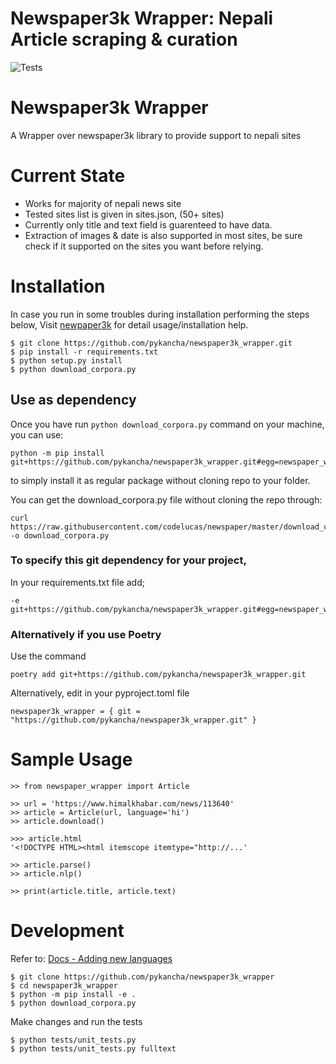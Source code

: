 Newspaper3k Wrapper: Nepali Article scraping & curation
========================================

![Tests](https://github.com/pykancha/newspaper3k_wrapper/workflows/Tests/badge.svg?branch=master)


# Newspaper3k Wrapper
A Wrapper over newspaper3k library to provide support to nepali sites

# Current State
* Works for majority of nepali news site
* Tested sites list is given in sites.json, (50+ sites)
* Currently only title and text field is guarenteed to have data. 
* Extraction of images & date is also supported in most sites, be sure check if it supported
  on the sites you want before relying.

# Installation
In case you run in some troubles during installation performing the steps below,
Visit [newpaper3k](https://github.com/codelucas/newspaper) for detail usage/installation help.

```
$ git clone https://github.com/pykancha/newspaper3k_wrapper.git
$ pip install -r requirements.txt
$ python setup.py install 
$ python download_corpora.py
```

## Use as dependency
Once you have run ```python download_corpora.py``` command on your machine,
you can use:
```
python -m pip install git+https://github.com/pykancha/newspaper3k_wrapper.git#egg=newspaper_wrapper
```
to simply install it as regular package without cloning repo to your folder.

You can get the download_corpora.py file without cloning the repo through:
```
curl https://raw.githubusercontent.com/codelucas/newspaper/master/download_corpora.py -o download_corpora.py
```


### To specify this git dependency for your project,
In your requirements.txt file add;
```
-e git+https://github.com/pykancha/newspaper3k_wrapper.git#egg=newspaper_wrapper
```

### Alternatively if you use Poetry
Use the command
```
poetry add git+https://github.com/pykancha/newspaper3k_wrapper.git
```
Alternatively, edit in your pyproject.toml file
```
newspaper3k_wrapper = { git = "https://github.com/pykancha/newspaper3k_wrapper.git" }
```

# Sample Usage

```
>> from newspaper_wrapper import Article

>> url = 'https://www.himalkhabar.com/news/113640'
>> article = Article(url, language='hi')
>> article.download()

>>> article.html
'<!DOCTYPE HTML><html itemscope itemtype="http://...'

>> article.parse()
>> article.nlp()

>> print(article.title, article.text)
```

# Development
Refer to: [Docs - Adding new languages](https://newspaper.readthedocs.io/en/latest/user_guide/advanced.html#adding-new-languages)

```
$ git clone https://github.com/pykancha/newspaper3k_wrapper
$ cd newspaper3k_wrapper
$ python -m pip install -e .
$ python download_corpora.py
```

Make changes and run the tests
```
$ python tests/unit_tests.py 
$ python tests/unit_tests.py fulltext
```

